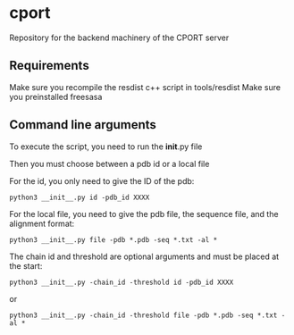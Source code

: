 # cport
Repository for the backend machinery of the CPORT server

## Requirements
Make sure you recompile the resdist c++ script in tools/resdist
Make sure you preinstalled freesasa

## Command line arguments

To execute the script, you need to run the __init__.py file

Then you must choose between a pdb id or a local file

For the id, you only need to give the ID of the pdb:

```
python3 __init__.py id -pdb_id XXXX
```
For the local file, you need to give the pdb file, the sequence file, and the alignment format:

```
python3 __init__.py file -pdb *.pdb -seq *.txt -al * 
```

The chain id and threshold are optional arguments and must be placed at the start:
```
python3 __init__.py -chain_id -threshold id -pdb_id XXXX
```
or 
```
python3 __init__.py -chain_id -threshold file -pdb *.pdb -seq *.txt -al * 
```


